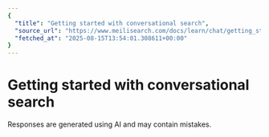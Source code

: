 ```yaml
---
{
  "title": "Getting started with conversational search",
  "source_url": "https://www.meilisearch.com/docs/learn/chat/getting_started_with_chat",
  "fetched_at": "2025-08-15T13:54:01.308611+00:00"
}
---
```


# Getting started with conversational search

Responses are generated using AI and may contain mistakes.
